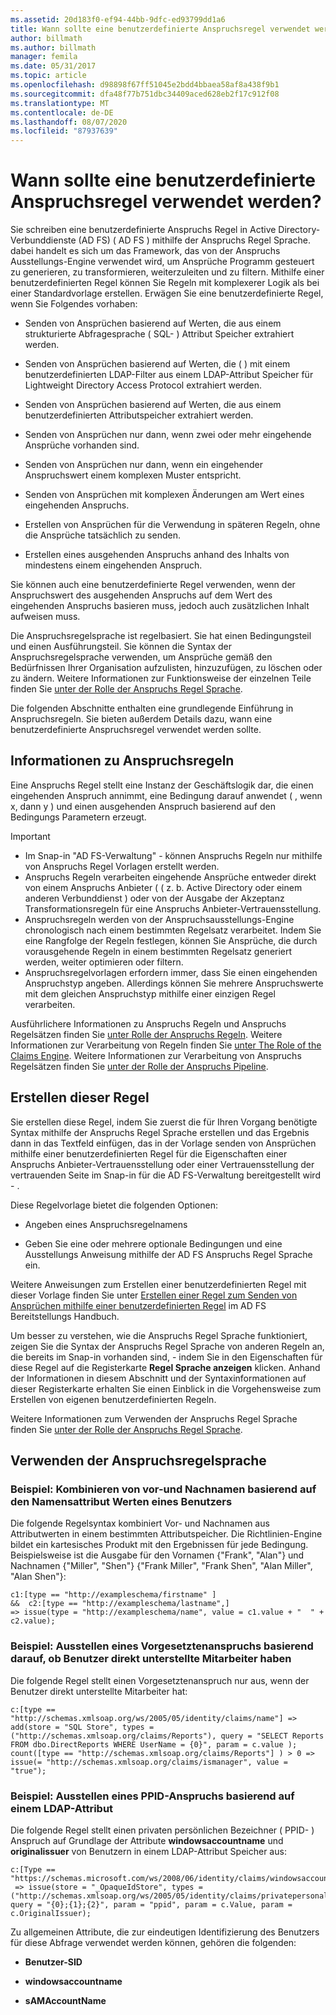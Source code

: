 ```yaml
---
ms.assetid: 20d183f0-ef94-44bb-9dfc-ed93799dd1a6
title: Wann sollte eine benutzerdefinierte Anspruchsregel verwendet werden?
author: billmath
ms.author: billmath
manager: femila
ms.date: 05/31/2017
ms.topic: article
ms.openlocfilehash: d98898f67ff51045e2bdd4bbaea58af8a438f9b1
ms.sourcegitcommit: dfa48f77b751dbc34409aced628eb2f17c912f08
ms.translationtype: MT
ms.contentlocale: de-DE
ms.lasthandoff: 08/07/2020
ms.locfileid: "87937639"
---
```

# <a name="when-to-use-a-custom-claim-rule"></a>Wann sollte eine benutzerdefinierte Anspruchsregel verwendet werden?
Sie schreiben eine benutzerdefinierte Anspruchs Regel in Active Directory-Verbunddienste (AD FS) \( AD FS \) mithilfe der Anspruchs Regel Sprache. dabei handelt es sich um das Framework, das von der Anspruchs Ausstellungs-Engine verwendet wird, um Ansprüche Programm gesteuert zu generieren, zu transformieren, weiterzuleiten und zu filtern. Mithilfe einer benutzerdefinierten Regel können Sie Regeln mit komplexerer Logik als bei einer Standardvorlage erstellen. Erwägen Sie eine benutzerdefinierte Regel, wenn Sie Folgendes vorhaben:

-   Senden von Ansprüchen basierend auf Werten, die aus einem strukturierte Abfragesprache \( SQL- \) Attribut Speicher extrahiert werden.

-   Senden von Ansprüchen basierend auf Werten, die \( \) mit einem benutzerdefinierten LDAP-Filter aus einem LDAP-Attribut Speicher für Lightweight Directory Access Protocol extrahiert werden.

-   Senden von Ansprüchen basierend auf Werten, die aus einem benutzerdefinierten Attributspeicher extrahiert werden.

-   Senden von Ansprüchen nur dann, wenn zwei oder mehr eingehende Ansprüche vorhanden sind.

-   Senden von Ansprüchen nur dann, wenn ein eingehender Anspruchswert einem komplexen Muster entspricht.

-   Senden von Ansprüchen mit komplexen Änderungen am Wert eines eingehenden Anspruchs.

-   Erstellen von Ansprüchen für die Verwendung in späteren Regeln, ohne die Ansprüche tatsächlich zu senden.

-   Erstellen eines ausgehenden Anspruchs anhand des Inhalts von mindestens einem eingehenden Anspruch.

Sie können auch eine benutzerdefinierte Regel verwenden, wenn der Anspruchswert des ausgehenden Anspruchs auf dem Wert des eingehenden Anspruchs basieren muss, jedoch auch zusätzlichen Inhalt aufweisen muss.

Die Anspruchsregelsprache ist regelbasiert. Sie hat einen Bedingungsteil und einen Ausführungsteil. Sie können die Syntax der Anspruchsregelsprache verwenden, um Ansprüche gemäß den Bedürfnissen Ihrer Organisation aufzulisten, hinzuzufügen, zu löschen oder zu ändern. Weitere Informationen zur Funktionsweise der einzelnen Teile finden Sie [unter der Rolle der Anspruchs Regel Sprache](The-Role-of-the-Claim-Rule-Language.md).

Die folgenden Abschnitte enthalten eine grundlegende Einführung in Anspruchsregeln. Sie bieten außerdem Details dazu, wann eine benutzerdefinierte Anspruchsregel verwendet werden sollte.

## <a name="about-claim-rules"></a>Informationen zu Anspruchsregeln
Eine Anspruchs Regel stellt eine Instanz der Geschäftslogik dar, die einen eingehenden Anspruch annimmt, eine Bedingung darauf anwendet \( , wenn x, dann y \) und einen ausgehenden Anspruch basierend auf den Bedingungs Parametern erzeugt.

> [!IMPORTANT]
> -   Im Snap-in "AD FS-Verwaltung" \- können Anspruchs Regeln nur mithilfe von Anspruchs Regel Vorlagen erstellt werden.
> -   Anspruchs Regeln verarbeiten eingehende Ansprüche entweder direkt von einem Anspruchs Anbieter ( \( z. b. Active Directory oder einem anderen Verbunddienst \) oder von der Ausgabe der Akzeptanz Transformationsregeln für eine Anspruchs Anbieter-Vertrauensstellung.
> -   Anspruchsregeln werden von der Anspruchsausstellungs-Engine chronologisch nach einem bestimmten Regelsatz verarbeitet. Indem Sie eine Rangfolge der Regeln festlegen, können Sie Ansprüche, die durch vorausgehende Regeln in einem bestimmten Regelsatz generiert werden, weiter optimieren oder filtern.
> -   Anspruchsregelvorlagen erfordern immer, dass Sie einen eingehenden Anspruchstyp angeben. Allerdings können Sie mehrere Anspruchswerte mit dem gleichen Anspruchstyp mithilfe einer einzigen Regel verarbeiten.

Ausführlichere Informationen zu Anspruchs Regeln und Anspruchs Regelsätzen finden Sie [unter Rolle der Anspruchs Regeln](The-Role-of-Claim-Rules.md). Weitere Informationen zur Verarbeitung von Regeln finden Sie [unter The Role of the Claims Engine](The-Role-of-the-Claims-Engine.md). Weitere Informationen zur Verarbeitung von Anspruchs Regelsätzen finden Sie [unter der Rolle der Anspruchs Pipeline](The-Role-of-the-Claims-Pipeline.md).

## <a name="how-to-create-this-rule"></a>Erstellen dieser Regel
Sie erstellen diese Regel, indem Sie zuerst die für Ihren Vorgang benötigte Syntax mithilfe der Anspruchs Regel Sprache erstellen und das Ergebnis dann in das Textfeld einfügen, das in der Vorlage senden von Ansprüchen mithilfe einer benutzerdefinierten Regel für die Eigenschaften einer Anspruchs Anbieter-Vertrauensstellung oder einer Vertrauensstellung der vertrauenden Seite im Snap-in für die AD FS-Verwaltung bereitgestellt wird \- .

Diese Regelvorlage bietet die folgenden Optionen:

-   Angeben eines Anspruchsregelnamens

-   Geben Sie eine oder mehrere optionale Bedingungen und eine Ausstellungs Anweisung mithilfe der AD FS Anspruchs Regel Sprache ein.

Weitere Anweisungen zum Erstellen einer benutzerdefinierten Regel mit dieser Vorlage finden Sie unter [Erstellen einer Regel zum Senden von Ansprüchen mithilfe einer benutzerdefinierten Regel](/previous-versions/windows/it-pro/windows-server-2012-R2-and-2012/dd807049(v=ws.11)) im AD FS Bereitstellungs Handbuch.

Um besser zu verstehen, wie die Anspruchs Regel Sprache funktioniert, zeigen Sie die Syntax der Anspruchs Regel Sprache von anderen Regeln an, die bereits im Snap-in vorhanden sind, \- indem Sie in den Eigenschaften für diese Regel auf die Registerkarte **Regel Sprache anzeigen** klicken. Anhand der Informationen in diesem Abschnitt und der Syntaxinformationen auf dieser Registerkarte erhalten Sie einen Einblick in die Vorgehensweise zum Erstellen von eigenen benutzerdefinierten Regeln.

Weitere Informationen zum Verwenden der Anspruchs Regel Sprache finden Sie [unter der Rolle der Anspruchs Regel Sprache](The-Role-of-the-Claim-Rule-Language.md).

## <a name="using-the-claim-rule-language"></a>Verwenden der Anspruchsregelsprache

### <a name="example-how-to-combine-first-and-last-names-based-on-a-users-name-attribute-values"></a>Beispiel: Kombinieren von vor-und Nachnamen basierend auf den Namensattribut Werten eines Benutzers
Die folgende Regelsyntax kombiniert Vor- und Nachnamen aus Attributwerten in einem bestimmten Attributspeicher. Die Richtlinien-Engine bildet ein kartesisches Produkt mit den Ergebnissen für jede Bedingung. Beispielsweise ist die Ausgabe für den Vornamen {"Frank", "Alan"} und Nachnamen {"Miller", "Shen"} {"Frank Miller", "Frank Shen", "Alan Miller", "Alan Shen"}:

```
c1:[type == "http://exampleschema/firstname" ]
&&  c2:[type == "http://exampleschema/lastname",]
=> issue(type = "http://exampleschema/name", value = c1.value + "  " + c2.value);
```

### <a name="example-how-to-issue-a-manager-claim-based-on-whether-users-have-direct-reports"></a>Beispiel: Ausstellen eines Vorgesetztenanspruchs basierend darauf, ob Benutzer direkt unterstellte Mitarbeiter haben
Die folgende Regel stellt einen Vorgesetztenanspruch nur aus, wenn der Benutzer direkt unterstellte Mitarbeiter hat:

```
c:[type == "http://schemas.xmlsoap.org/ws/2005/05/identity/claims/name"] => add(store = "SQL Store", types = ("http://schemas.xmlsoap.org/claims/Reports"), query = "SELECT Reports FROM dbo.DirectReports WHERE UserName = {0}", param = c.value );
count([type == "http://schemas.xmlsoap.org/claims/Reports"] ) > 0 => issue(= "http://schemas.xmlsoap.org/claims/ismanager", value = "true");
```

### <a name="example-how-to-issue-a-ppid-claim-based-on-an-ldap-attribute"></a>Beispiel: Ausstellen eines PPID-Anspruchs basierend auf einem LDAP-Attribut
Die folgende Regel stellt einen privaten persönlichen Bezeichner \( PPID- \) Anspruch auf Grundlage der Attribute **windowsaccountname** und **originalissuer** von Benutzern in einem LDAP-Attribut Speicher aus:

```
c:[Type == "https://schemas.microsoft.com/ws/2008/06/identity/claims/windowsaccountname"]
 => issue(store = "_OpaqueIdStore", types = ("http://schemas.xmlsoap.org/ws/2005/05/identity/claims/privatepersonalidentifier"), query = "{0};{1};{2}", param = "ppid", param = c.Value, param = c.OriginalIssuer);
```

Zu allgemeinen Attribute, die zur eindeutigen Identifizierung des Benutzers für diese Abfrage verwendet werden können, gehören die folgenden:

-   **Benutzer-SID**

-   **windowsaccountname**

-   **sAMAccountName**

